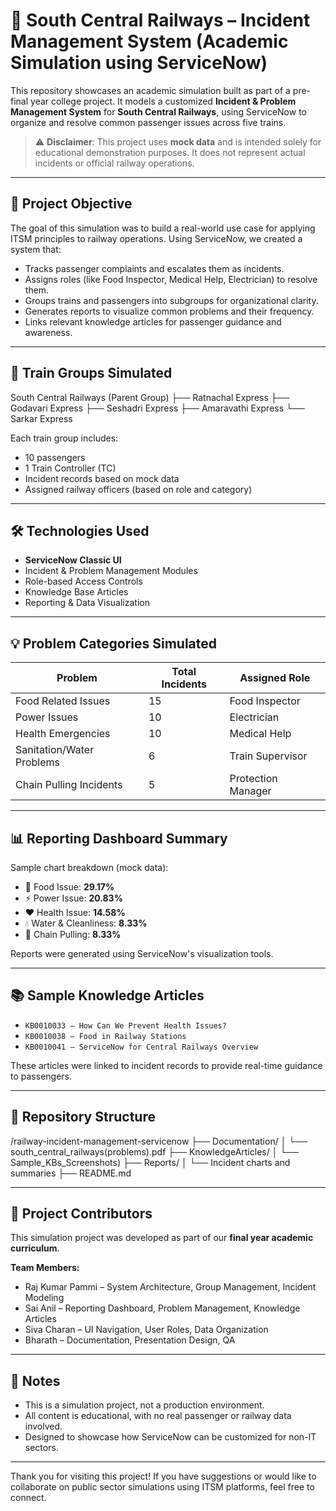 # 🚆 South Central Railways – Incident Management System (Academic Simulation using ServiceNow)

This repository showcases an academic simulation built as part of a pre-final year college project. It models a customized **Incident & Problem Management System** for **South Central Railways**, using ServiceNow to organize and resolve common passenger issues across five trains.

> ⚠️ **Disclaimer**: This project uses **mock data** and is intended solely for educational demonstration purposes. It does not represent actual incidents or official railway operations.

---

## 🎯 Project Objective

The goal of this simulation was to build a real-world use case for applying ITSM principles to railway operations. Using ServiceNow, we created a system that:

- Tracks passenger complaints and escalates them as incidents.
- Assigns roles (like Food Inspector, Medical Help, Electrician) to resolve them.
- Groups trains and passengers into subgroups for organizational clarity.
- Generates reports to visualize common problems and their frequency.
- Links relevant knowledge articles for passenger guidance and awareness.

---

## 🚆 Train Groups Simulated

South Central Railways (Parent Group) ├── Ratnachal Express ├── Godavari Express ├── Seshadri Express ├── Amaravathi Express └── Sarkar Express



Each train group includes:
- 10 passengers
- 1 Train Controller (TC)
- Incident records based on mock data
- Assigned railway officers (based on role and category)

---

## 🛠️ Technologies Used

- **ServiceNow Classic UI**
- Incident & Problem Management Modules
- Role-based Access Controls
- Knowledge Base Articles
- Reporting & Data Visualization

---

## 💡 Problem Categories Simulated

|           Problem          | Total Incidents |     Assigned Role      |
|----------------------------|-----------------|------------------------|
| Food Related Issues        | 15              | Food Inspector         |
| Power Issues               | 10              | Electrician            |
| Health Emergencies         | 10              | Medical Help           |
| Sanitation/Water Problems  | 6               | Train Supervisor       |
| Chain Pulling Incidents    | 5               | Protection Manager     |

---

## 📊 Reporting Dashboard Summary

Sample chart breakdown (mock data):

- 🥘 Food Issue: **29.17%**
- ⚡ Power Issue: **20.83%**
- ❤️ Health Issue: **14.58%**
- 💧 Water & Cleanliness: **8.33%**
- 🔗 Chain Pulling: **8.33%**

Reports were generated using ServiceNow's visualization tools.

---

## 📚 Sample Knowledge Articles

- `KB0010033 – How Can We Prevent Health Issues?`
- `KB0010038 – Food in Railway Stations`
- `KB0010041 – ServiceNow for Central Railways Overview`

These articles were linked to incident records to provide real-time guidance to passengers.

---

## 📁 Repository Structure

/railway-incident-management-servicenow ├── Documentation/ │   └── south_central_railways(problems).pdf ├── KnowledgeArticles/ │   └── Sample_KBs_Screenshots) ├── Reports/ │   └── Incident charts and summaries ├── README.md



---

## 👥 Project Contributors

This simulation project was developed as part of our **final year academic curriculum**.

**Team Members:**
- Raj Kumar Pammi – System Architecture, Group Management, Incident Modeling
- Sai Anil  – Reporting Dashboard, Problem Management, Knowledge Articles
- Siva Charan – UI Navigation, User Roles, Data Organization
- Bharath – Documentation, Presentation Design, QA


---

## 📝 Notes

- This is a simulation project, not a production environment.
- All content is educational, with no real passenger or railway data involved.
- Designed to showcase how ServiceNow can be customized for non-IT sectors.

---

Thank you for visiting this project! If you have suggestions or would like to collaborate on public sector simulations using ITSM platforms, feel free to connect.
